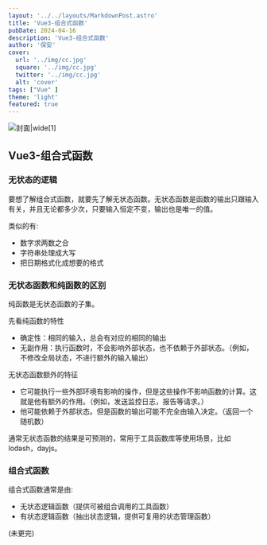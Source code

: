 ```yaml
---
layout: '../../layouts/MarkdownPost.astro'
title: 'Vue3-组合式函数'
pubDate: 2024-04-16
description: 'Vue3-组合式函数'
author: '保安'
cover:
  url: '../img/cc.jpg'
  square: '../img/cc.jpg'
  twitter: '../img/cc.jpg'
  alt: 'cover'
tags: ["Vue" ]
theme: 'light'
featured: true
---
```


![封面|wide](/img/cc.jpg)[1]


## Vue3-组合式函数

### 无状态的逻辑

要想了解组合式函数，就要先了解无状态函数。无状态函数是函数的输出只跟输入有关，并且无论都多少次，只要输入恒定不变，输出也是唯一的值。

类似的有:
- 数字求两数之合
- 字符串处理成大写
- 把日期格式化成想要的格式

### 无状态函数和纯函数的区别

纯函数是无状态函数的子集。

先看纯函数的特性

- 确定性：相同的输入，总会有对应的相同的输出
- 无副作用：执行函数时，不会影响外部状态，也不依赖于外部状态。（例如，不修改全局状态，不进行额外的输入输出）

无状态函数额外的特征
- 它可能执行一些外部环境有影响的操作，但是这些操作不影响函数的计算。这就是他有额外的作用。（例如，发送监控日志，报告等请求。）
- 他可能依赖于外部状态。但是函数的输出可能不完全由输入决定。（返回一个随机数）

通常无状态函数的结果是可预测的，常用于工具函数库等使用场景，比如lodash，dayjs。

### 组合式函数

组合式函数通常是由:
- 无状态逻辑函数（提供可被组合调用的工具函数）
- 有状态逻辑函数（抽出状态逻辑，提供可复用的状态管理函数）


(未更完)